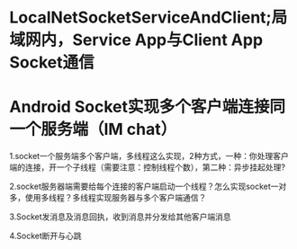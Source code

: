 # LocalNetSocketServiceAndClient;局域网内，Service App与Client App Socket通信
# Android Socket实现多个客户端连接同一个服务端（IM chat）

1.socket一个服务端多个客户端，多线程这么实现，2种方式，一种：你处理客户端的连接，开一个子线程（需要注意：控制线程个数），第二种：异步挂起处理?

2.socket服务器端需要给每个连接的客户端启动一个线程？怎么实现socket一对多，使用多线程？多线程实现服务器与多个客户端通信？

3.Socket发消息及消息回执，收到消息并分发给其他客户端消息

4.Socket断开与心跳
